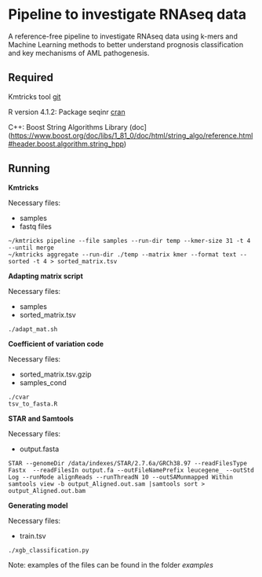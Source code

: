 # Pipeline to investigate RNAseq data

A reference-free pipeline to investigate RNAseq data using k-mers and Machine Learning methods to better understand prognosis classification and key mechanisms of AML pathogenesis.

## Required
Kmtricks tool [git](<https://github.com/tlemane/kmtricks/>)

R version 4.1.2: Package seqinr [cran](<https://cran.r-project.org/web/packages/seqinr/index.html>)

C++: Boost String Algorithms Library (doc] (<https://www.boost.org/doc/libs/1_81_0/doc/html/string_algo/reference.html#header.boost.algorithm.string_hpp>)


## Running
**Kmtricks**

Necessary files:
- samples
- fastq files

```
~/kmtricks pipeline --file samples --run-dir temp --kmer-size 31 -t 4 --until merge
~/kmtricks aggregate --run-dir ./temp --matrix kmer --format text --sorted -t 4 > sorted_matrix.tsv
```

**Adapting matrix script**

Necessary files:
- samples
- sorted_matrix.tsv
```
./adapt_mat.sh
```

**Coefficient of variation code**

Necessary files:
- sorted_matrix.tsv.gzip
- samples_cond
```
./cvar
tsv_to_fasta.R
```

**STAR and Samtools**

Necessary files:
- output.fasta
```
STAR --genomeDir /data/indexes/STAR/2.7.6a/GRCh38.97 --readFilesType Fastx  --readFilesIn output.fa --outFileNamePrefix leucegene_ --outStd Log --runMode alignReads --runThreadN 10 --outSAMunmapped Within
samtools view -b output_Aligned.out.sam |samtools sort > output_Aligned.out.bam	
```

**Generating model**

Necessary files:
- train.tsv
```
./xgb_classification.py
```



Note: examples of the files can be found in the folder *examples*
